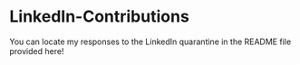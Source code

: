 # LinkedIn-Contributions
You can locate my responses to the LinkedIn quarantine in the README file provided here!
